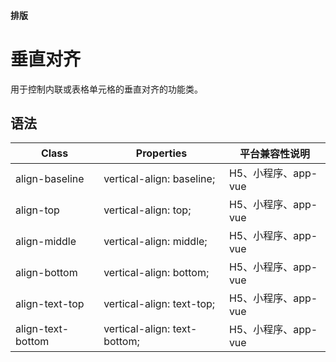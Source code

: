 #### <span class="text-lg text-gray-500 font-normal">排版</span>

<div class="w-screen"></div>

# 垂直对齐
<a-typography-text>
    用于控制内联或表格单元格的垂直对齐的功能类。
</a-typography-text>

<CssPrefix />

## 语法
| Class | Properties | 平台兼容性说明
| --- | --- | ---
| <a-link status="success">align-baseline</a-link> | <a-link>vertical-align: baseline;</a-link><br/> | H5、小程序、app-vue
| <a-link status="success">align-top</a-link> | <a-link>vertical-align: top;</a-link><br/> | H5、小程序、app-vue
| <a-link status="success">align-middle</a-link> | <a-link>vertical-align: middle;</a-link><br/> | H5、小程序、app-vue
| <a-link status="success">align-bottom</a-link> | <a-link>vertical-align: bottom;</a-link><br/> | H5、小程序、app-vue
| <a-link status="success">align-text-top</a-link> | <a-link>vertical-align: text-top;</a-link><br/> | H5、小程序、app-vue
| <a-link status="success">align-text-bottom</a-link> | <a-link>vertical-align: text-bottom;</a-link><br/> | H5、小程序、app-vue